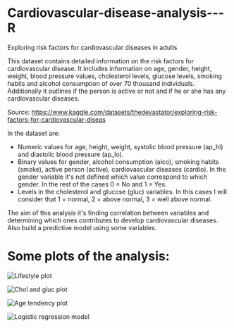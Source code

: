 # Cardiovascular-disease-analysis---R
Exploring risk factors for cardiovascular diseases in adults

This dataset contains detailed information on the risk factors for cardiovascular disease. It includes information on age, gender, height, weight, blood pressure values, cholesterol levels, glucose levels, smoking habits and alcohol consumption of over 70 thousand individuals. Additionally it outlines if the person is active or not and if he or she has any cardiovascular diseases.

Source: https://www.kaggle.com/datasets/thedevastator/exploring-risk-factors-for-cardiovascular-diseas

In the dataset are:

- Numeric values for age, height, weight, systolic blood pressure (ap_hi) and diastolic blood pressure (ap_lo).
- Binary values for gender, alcohol consumption (alco), smoking habits (smoke), active person (active), cardiovascular diseases (cardio). In the gender variable it's not defined which value correspond to which gender. In the rest of the cases 0 = No and 1 = Yes. 
- Levels in the cholesterol and glucose (gluc) variables. In this cases I will consider that  1 = normal, 2 = above normal, 3 = well above normal. 


The aim of this analysis it's finding correlation between variables and determining which ones contributes to develop cardiovascular diseases.
Also build a predictive model using some variables.




# Some plots of the analysis:

![Lifestyle plot](https://user-images.githubusercontent.com/126076818/220638184-9a693f3e-07c0-4d4e-a05b-32952876de12.png)

![Chol and gluc plot](https://user-images.githubusercontent.com/126076818/220639856-9498e8e2-a0be-4de6-9fbc-19b038634c29.png)

![Age tendency plot](https://user-images.githubusercontent.com/126076818/220639772-756bc195-3b88-4e8e-b193-faf46cc239f5.png)

![Logistic regression model](https://user-images.githubusercontent.com/126076818/220639897-09b169a0-9d53-44b3-800a-92e22cc9b924.png)
